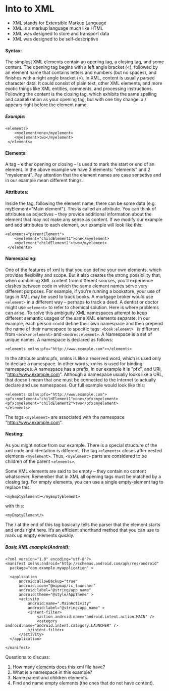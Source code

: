 # Into to XML

* XML stands for Extensible Markup Language
* XML is a markup language much like HTML
* XML was designed to store and transport data
* XML was designed to be self-descriptive

#### Syntax: 

The simplest XML elements contain an opening tag, a closing tag, and some content. The opening tag begins with a left angle bracket (<), 
followed by an element name that contains letters and numbers (but no spaces), and finishes with a right angle bracket (>). In XML, 
content is usually parsed character data. It could consist of plain text, other XML elements, and more exotic things like XML entities, 
comments, and processing instructions. Following the content is the closing tag, which exhibits the same
spelling and capitalization as your opening tag, but with one tiny change: a / appears right before the element name.

##### Example:

```
<elements> 
    <myelement>one</myelement> 
    <myelement>two</myelement> 
 </elements>
 ```
 
#### Elements:

A tag – either opening or closing – is used to mark the start or end of an element. In the above example we have 3 elements: "elements" and 2 "myelement". Pay attention that the element names are case sensetive and in our example mean different things. 

#### Attributes:

Inside the tag, following the element name, there can be some data (e.g. myElement="Main element"). This is called an attribute.
You can think of attributes as adjectives – they provide additional information about the element that may not make any sense as content.
If we modify our example and add attributes to each element, our example will look like this:

```
<elements="parentElement"> 
    <myelement="childElement1">one</myelement> 
    <myelement"childElement2">two</myelement> 
 </elements>
 ```
 
#### Namespacing:

 One of the features of xml is that you can define your own elements, which provides flexibility and scope. But it also creates the strong possibility that, when combining XML content from different sources, you’ll experience clashes between code in which the same element names serve very different purposes. For example, if you’re running a bookstore, your use of <element> tags in XML may be used to track books. A mortgage broker would use ```<element>``` in a different way – perhaps to track a deed. A dentist or doctor might use ```<element>``` to refer to chemical solution. Here is where problems can arise. To solve this ambiguity XML namespaces attempt to keep different semantic usages of the same XML elements separate. In our example, each person could define their own namespace and then prepend the name of their namespace to specific tags:  ```<book:element> ``` is different from ```<broker:element>``` and ```<medrec:element>```. A Namespace is a set of unique names. A namespace is declared as follows:
 ```
<elements xmlns:pfx="http://www.example.com"></elements>
 ```
In the attribute xmlns:pfx, xmlns is like a reserved word, which is used only to declare a namespace. In other words, xmlns is used for binding namespaces. A namespace has a prefix, in our example it is "pfx", and URI, "http://www.example.com". Although a namespace usually looks like a URL, that doesn't mean that one must be connected to the Internet to actually declare and use namespaces. Our full example would look like this:
 ```
<elements xmlns:pfx="http://www.example.com">
 <pfx:myelement="childElement1">one</pfx:myelement>
 <pfx:myelement="childElement2">two</pfx:myelement>
</elements>
 ```
The tags ```<myelement>``` are associated with the namespace "http://www.example.com".

#### Nesting: 
As you might notice from our example. There is a special structure of the xml code and identation is different. The tag ```<elements>``` closes after nested elements ```<myelement>```. Thus, ```<myelement>``` parts are considered to be children of the parent ```<elements>```.

Some XML elements are said to be empty – they contain no content whatsoever. Remember that in XML all opening tags must be matched by a closing tag. For empty elements, you can use a single empty-element tag to replace this:
 ```
<myEmptyElement></myEmptyElement>
 ```
 with this:
  ```
 <myEmptyElement/>
 ```
The / at the end of this tag basically tells the parser that the element starts and ends right here. It’s an efficient shorthand method that you can use to mark up empty elements quickly.

##### Basic XML example(Android):
  ```
<?xml version="1.0" encoding="utf-8"?>
<manifest xmlns:android="http://schemas.android.com/apk/res/android"
    package="com.example.myapplication" >

    <application
        android:allowBackup="true"
        android:icon="@mipmap/ic_launcher"
        android:label="@string/app_name"
        android:theme="@style/AppTheme" >
        <activity
            android:name=".MainActivity"
            android:label="@string/app_name" >
            <intent-filter>
                <action android:name="android.intent.action.MAIN" />
                <category android:name="android.intent.category.LAUNCHER" />
            </intent-filter>
        </activity>
    </application>

</manifest>
 ```
 
 Questions to discuss:
 1. How many elements does this xml file have?
 2. What is a namespace in this example?
 3. Name parent and children elements.
 4. Find and name empty elements (the ones that do not have content).



